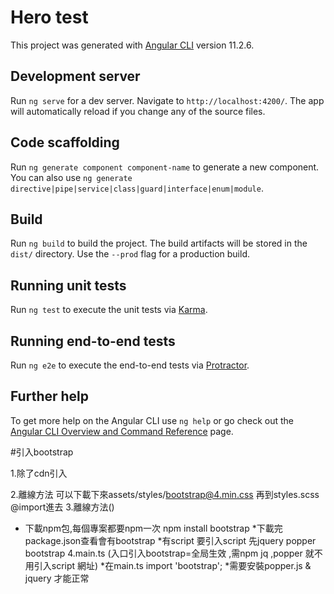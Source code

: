 # Hero test

This project was generated with [Angular CLI](https://github.com/angular/angular-cli) version 11.2.6.

## Development server

Run `ng serve` for a dev server. Navigate to `http://localhost:4200/`. The app will automatically reload if you change any of the source files.

## Code scaffolding

Run `ng generate component component-name` to generate a new component. You can also use `ng generate directive|pipe|service|class|guard|interface|enum|module`.

## Build

Run `ng build` to build the project. The build artifacts will be stored in the `dist/` directory. Use the `--prod` flag for a production build.

## Running unit tests

Run `ng test` to execute the unit tests via [Karma](https://karma-runner.github.io).

## Running end-to-end tests

Run `ng e2e` to execute the end-to-end tests via [Protractor](http://www.protractortest.org/).

## Further help

To get more help on the Angular CLI use `ng help` or go check out the [Angular CLI Overview and Command Reference](https://angular.io/cli) page.


#引入bootstrap 

1.除了cdn引入 

2.離線方法
  可以下載下來assets/styles/bootstrap@4.min.css
  再到styles.scss @import進去
3.離線方法()
  * 下載npm包,每個專案都要npm一次
    npm install bootstrap
  *下載完package.json查看會有bootstrap
  *有script 要引入script 先jquery popper bootstrap
4.main.ts (入口引入bootstrap=全局生效 ,需npm jq ,popper 就不用引入script 網址)
  *在main.ts import 'bootstrap';
  *需要安裝popper.js & jquery 才能正常